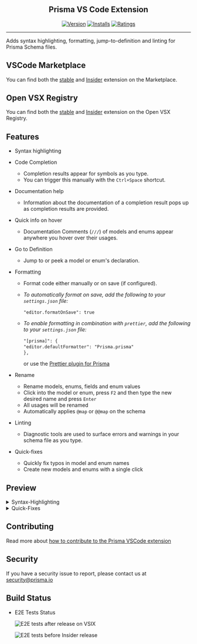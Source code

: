 <h2 align="center">Prisma VS Code Extension</h2>
<div align="center">

[![Version](https://vsmarketplacebadge.apphb.com/version/prisma.Prisma.svg)](https://marketplace.visualstudio.com/items?itemName=Prisma.prisma)
[![Installs](https://vsmarketplacebadge.apphb.com/installs/prisma.Prisma.svg)](https://marketplace.visualstudio.com/items?itemName=Prisma.prisma)
[![Ratings](https://vsmarketplacebadge.apphb.com/rating/prisma.Prisma.svg)](https://marketplace.visualstudio.com/items?itemName=Prisma.prisma)

</div>
<hr>
Adds syntax highlighting, formatting, jump-to-definition and linting for Prisma Schema files.

## VSCode Marketplace

You can find both the [stable](https://marketplace.visualstudio.com/items?itemName=Prisma.prisma) and [Insider](https://marketplace.visualstudio.com/items?itemName=Prisma.prisma-insider) extension on the Marketplace.

## Open VSX Registry

You can find both the [stable](https://open-vsx.org/extension/Prisma/prisma) and [Insider](https://open-vsx.org/extension/Prisma/prisma-insider) extension on the Open VSX Registry.

## Features

- Syntax highlighting
- Code Completion
  - Completion results appear for symbols as you type.
  - You can trigger this manually with the `Ctrl+Space` shortcut.
- Documentation help
  - Information about the documentation of a completion result pops up as completion results are provided.
- Quick info on hover
  - Documentation Comments (`///`) of models and enums appear anywhere you hover over their usages.
- Go to Definition
  - Jump to or peek a model or enum's declaration.
- Formatting

  - Format code either manually or on save (if configured).
  - _To automatically format on save, add the following to your `settings.json` file:_

    ```
    "editor.formatOnSave": true
    ```

  - _To enable formatting in combination with `prettier`, add the following to your `settings.json` file:_
    ```
    "[prisma]": {
    "editor.defaultFormatter": "Prisma.prisma"
    },
    ```
    or use the [Prettier plugin for Prisma](https://github.com/umidbekk/prettier-plugin-prisma)

- Rename
  - Rename models, enums, fields and enum values
  - Click into the model or enum, press `F2` and then type the new desired name and press `Enter`
  - All usages will be renamed
  - Automatically applies `@map` or `@@map` on the schema
- Linting
  - Diagnostic tools are used to surface errors and warnings in your schema file as you type.
- Quick-fixes
  - Quickly fix typos in model and enum names
  - Create new models and enums with a single click

## Preview

<details>
  <summary>Syntax-Highlighting</summary>

![Preview Schema](https://i.imgur.com/W80iRwE.png)

</details>
<details>
  <summary>Quick-Fixes</summary>
  
![Quick-Fixes](resources/spellingFix.gif)
</details>

## Contributing

Read more about [how to contribute to the Prisma VSCode extension](./CONTRIBUTING.md)

## Security

If you have a security issue to report, please contact us at [security@prisma.io](mailto:security@prisma.io?subject=[GitHub]%20Prisma%202%20Security%20Report%20VSCode)

## Build Status

- E2E Tests Status

  ![E2E tests after release on VSIX](https://github.com/prisma/language-tools/workflows/E2E%20tests%20after%20release%20on%20VSIX/badge.svg?branch=master)

  ![E2E tests before Insider release](https://github.com/prisma/language-tools/workflows/5.%20Integration%20tests%20in%20VSCode%20folder%20with%20published%20LSP/badge.svg?branch=master)
